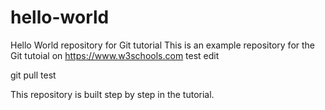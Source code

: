 # hello-world
Hello World repository for Git tutorial
This is an example repository for the Git tutoial on https://www.w3schools.com
test edit

git pull test

This repository is built step by step in the tutorial.
